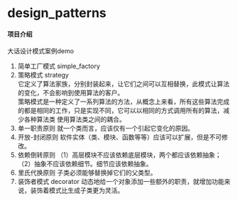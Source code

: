 # design_patterns

#### 项目介绍
大话设计模式案例demo

1. 简单工厂模式 simple_factory
2. 策略模式 strategy  
   它定义了算法家族，分别封装起来，让它们之间可以互相替换，此模式让算法的变化，不会影响到使用算法的客户。  
   策略模式是一种定义了一系列算法的方法，从概念上来看，所有这些算法完成的都是相同的工作，只是实现不同，它可以以相同的方式调用所有的算法，减少各种算法类
   使用算法类之间的耦合。
3. 单一职责原则
   就一个类而言，应该仅有一个引起它变化的原因。
4. 开放-封闭原则
   软件实体（类、模块、函数等等）应该可以扩展，但是不可修改。
5. 依赖倒转原则
   （1）高层模块不应该依赖底层模块，两个都应该依赖抽象；
   （2）抽象不应该依赖细节。细节应该依赖抽象。
6. 里氏代换原则
   子类必须能够替换掉它们的父类型。
7. 装饰者模式 decorator
   动态地给一个对象添加一些额外的职责，就增加功能来说，装饰着模式比生成子类更为灵活。
   
